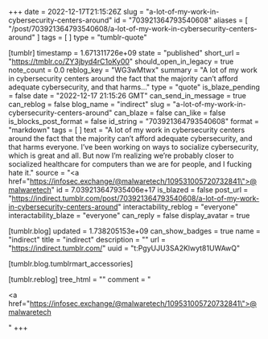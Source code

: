 +++
date = 2022-12-17T21:15:26Z
slug = "a-lot-of-my-work-in-cybersecurity-centers-around"
id = "703921364793540608"
aliases = [ "/post/703921364793540608/a-lot-of-my-work-in-cybersecurity-centers-around" ]
tags = [ ]
type = "tumblr-quote"

[tumblr]
timestamp = 1.671311726e+09
state = "published"
short_url = "https://tmblr.co/ZY3jbyd4rC1oKy00"
should_open_in_legacy = true
note_count = 0.0
reblog_key = "WG3wMtwx"
summary = "A lot of my work in cybersecurity centers around the fact that the majority can’t afford adequate cybersecurity, and that harms..."
type = "quote"
is_blaze_pending = false
date = "2022-12-17 21:15:26 GMT"
can_send_in_message = true
can_reblog = false
blog_name = "indirect"
slug = "a-lot-of-my-work-in-cybersecurity-centers-around"
can_blaze = false
can_like = false
is_blocks_post_format = false
id_string = "703921364793540608"
format = "markdown"
tags = [ ]
text = "A lot of my work in cybersecurity centers around the fact that the majority can&rsquo;t afford adequate cybersecurity, and that harms everyone. I&rsquo;ve been working on ways to socialize cybersecurity, which is great and all. But now I&rsquo;m realizing we&rsquo;re probably closer to socialized healthcare for computers than we are for people, and I fucking hate it."
source = "<a href=\"https://infosec.exchange/@malwaretech/109531005720732841\">@malwaretech</a>"
id = 7.039213647935406e+17
is_blazed = false
post_url = "https://indirect.tumblr.com/post/703921364793540608/a-lot-of-my-work-in-cybersecurity-centers-around"
interactability_reblog = "everyone"
interactability_blaze = "everyone"
can_reply = false
display_avatar = true

[tumblr.blog]
updated = 1.738205153e+09
can_show_badges = true
name = "indirect"
title = "indirect"
description = ""
url = "https://indirect.tumblr.com/"
uuid = "t:PgyUJU3SA2Klwyt81UWAwQ"

[tumblr.blog.tumblrmart_accessories]

[tumblr.reblog]
tree_html = ""
comment = "<p><a href=\"https://infosec.exchange/@malwaretech/109531005720732841\">@malwaretech</a></p>"
+++
